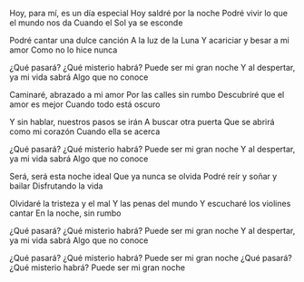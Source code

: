 Hoy, para mí, es un día especial
Hoy saldré por la noche
Podré vivir lo que el mundo nos da
Cuando el Sol ya se esconde

Podré cantar una dulce canción
A la luz de la Luna
Y acariciar y besar a mi amor
Como no lo hice nunca

¿Qué pasará? ¿Qué misterio habrá?
Puede ser mi gran noche
Y al despertar, ya mi vida sabrá
Algo que no conoce

Caminaré, abrazado a mi amor
Por las calles sin rumbo
Descubriré que el amor es mejor
Cuando todo está oscuro

Y sin hablar, nuestros pasos se irán
A buscar otra puerta
Que se abrirá como mi corazón
Cuando ella se acerca

¿Qué pasará? ¿Qué misterio habrá?
Puede ser mi gran noche
Y al despertar, ya mi vida sabrá
Algo que no conoce

Será, será esta noche ideal
Que ya nunca se olvida
Podré reír y soñar y bailar
Disfrutando la vida

Olvidaré la tristeza y el mal
Y las penas del mundo
Y escucharé los violines cantar
En la noche, sin rumbo

¿Qué pasará? ¿Qué misterio habrá?
Puede ser mi gran noche
Y al despertar, ya mi vida sabrá
Algo que no conoce

¿Qué pasará? ¿Qué misterio habrá?
Puede ser mi gran noche
¿Qué pasará? ¿Qué misterio habrá?
Puede ser mi gran noche
